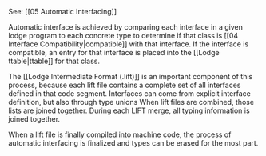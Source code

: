  See: [[05 Automatic Interfacing]]

Automatic interface is achieved by comparing each interface in a given lodge program to each concrete type to determine if that class is [[04 Interface Compatibility|compatible]] with that interface. If the interface is compatible, an entry for that interface is placed into the [[Lodge ttable|ttable]] for that class.


The [[Lodge Intermediate Format (.lift)]] is an important component of this process, because each lift file contains a complete set of all interfaces defined in that code segment. Interfaces can come from explicit interface definition, but also through type unions When lift files are combined, those lists are joined together. During each LIFT merge, all typing information is joined together.


When a lift file is finally compiled into machine code, the process of automatic interfacing is finalized and types can be erased for the most part.

